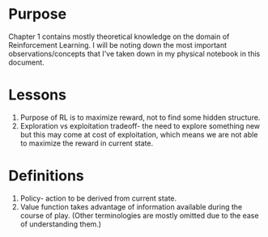 # Purpose

Chapter 1 contains mostly theoretical knowledge on the domain of Reinforcement Learning. I will be noting down the most important observations/concepts that I've taken down in my physical notebook in this document.

# Lessons

1. Purpose of RL is to maximize reward, not to find some hidden structure. 
2. Exploration vs exploitation tradeoff- the need to explore something new but this may come at cost of exploitation, which means we are not able to maximize the reward in current state.

# Definitions
1. Policy- action to be derived from current state.
2. Value function takes advantage of information available during the course of play.
(Other terminologies are mostly omitted due to the ease of understanding them.)
